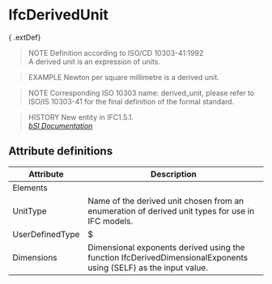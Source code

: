 IfcDerivedUnit
==============
{ .extDef}  
> NOTE  Definition according to ISO/CD 10303-41:1992  
> A derived unit is an expression of units.  
  
> EXAMPLE  Newton per square millimetre is a derived unit.  
  
> NOTE  Corresponding ISO 10303 name: derived_unit, please refer to ISO/IS
> 10303-41 for the final definition of the formal standard.  
  
> HISTORY  New entity in IFC1.5.1.  
[ _bSI
Documentation_](https://standards.buildingsmart.org/IFC/DEV/IFC4_2/FINAL/HTML/schema/ifcmeasureresource/lexical/ifcderivedunit.htm)


Attribute definitions
---------------------
| Attribute       | Description                                                                                                      |
|-----------------|------------------------------------------------------------------------------------------------------------------|
| Elements        |                                                                                                                  |
| UnitType        | Name of the derived unit chosen from an enumeration of derived unit types for use in IFC models.                 |
| UserDefinedType | $                                                                                                                |
| Dimensions      | Dimensional exponents derived using the function IfcDerivedDimensionalExponents using (SELF) as the input value. |

